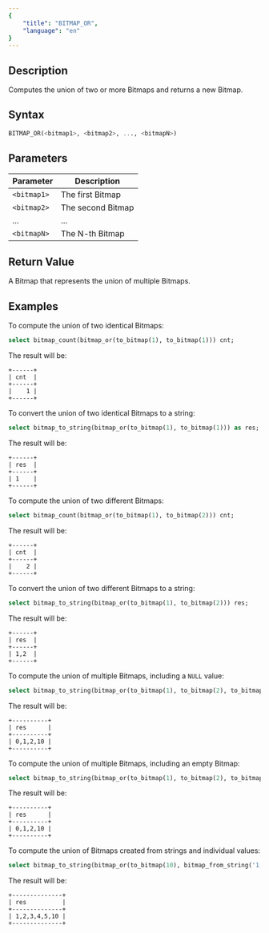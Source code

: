 ```yaml
---
{
    "title": "BITMAP_OR",
    "language": "en"
}
---
```


## Description

Computes the union of two or more Bitmaps and returns a new Bitmap.

## Syntax

```sql
BITMAP_OR(<bitmap1>, <bitmap2>, ..., <bitmapN>)
```

## Parameters

| Parameter   | Description    |
|-------------|----------------|
| `<bitmap1>` | The first Bitmap   |
| `<bitmap2>` | The second Bitmap  |
| ...         | ...            |
| `<bitmapN>` | The N-th Bitmap   |

## Return Value

A Bitmap that represents the union of multiple Bitmaps.

## Examples

To compute the union of two identical Bitmaps:

```sql
select bitmap_count(bitmap_or(to_bitmap(1), to_bitmap(1))) cnt;
```

The result will be:

```text
+------+
| cnt  |
+------+
|    1 |
+------+
```

To convert the union of two identical Bitmaps to a string:

```sql
select bitmap_to_string(bitmap_or(to_bitmap(1), to_bitmap(1))) as res;
```

The result will be:

```text
+------+
| res  |
+------+
| 1    |
+------+
```

To compute the union of two different Bitmaps:

```sql
select bitmap_count(bitmap_or(to_bitmap(1), to_bitmap(2))) cnt;
```

The result will be:

```text
+------+
| cnt  |
+------+
|    2 |
+------+
```

To convert the union of two different Bitmaps to a string:

```sql
select bitmap_to_string(bitmap_or(to_bitmap(1), to_bitmap(2))) res;
```

The result will be:

```text
+------+
| res  |
+------+
| 1,2  |
+------+
```

To compute the union of multiple Bitmaps, including a `NULL` value:

```sql
select bitmap_to_string(bitmap_or(to_bitmap(1), to_bitmap(2), to_bitmap(10), to_bitmap(0), NULL)) res;
```

The result will be:

```text
+----------+
| res      |
+----------+
| 0,1,2,10 |
+----------+
```

To compute the union of multiple Bitmaps, including an empty Bitmap:

```sql
select bitmap_to_string(bitmap_or(to_bitmap(1), to_bitmap(2), to_bitmap(10), to_bitmap(0), bitmap_empty())) res;
```

The result will be:

```text
+----------+
| res      |
+----------+
| 0,1,2,10 |
+----------+
```

To compute the union of Bitmaps created from strings and individual values:

```sql
select bitmap_to_string(bitmap_or(to_bitmap(10), bitmap_from_string('1,2'), bitmap_from_string('1,2,3,4,5'))) res;
```

The result will be:

```text
+--------------+
| res          |
+--------------+
| 1,2,3,4,5,10 |
+--------------+
```
